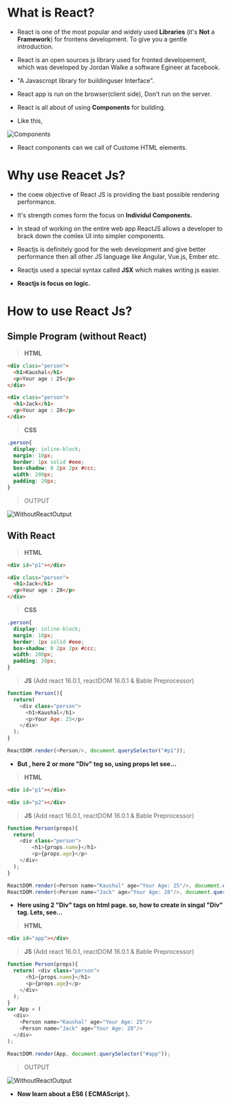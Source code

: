 # What is React?

- React is one of the most popular and widely used **Libraries** (it's **Not** a **Framework**) for frontens development. To give you a gentle  introduction. 

- React is an open sources js library used for fronted developement, which was developed by Jordan Walke a software Egineer at facebook.

- "A Javascropt library for buildinguser Interface".

- React app is run on the browser(client side), Don't run on the server.

- React is all about of using **Components** for building.

- Like this,

![Components](https://user-images.githubusercontent.com/64890185/121854756-32c6eb00-cd10-11eb-8348-743422febaf7.png)

- React components can we call of Custome HTML elements.
 
 
 
 

# Why use Reacet Js?

- the coew objective of React JS is providing the bast possible rendering performance.

- It's strength comes form the focus on **Individul Components.**

- In stead of working on the entire web app ReactJS allows a developer to brack down the comlex UI into simpler components.

- Reactjs is definitely good for the web development and give better performance then all other JS language like Angular, Vue.js, Ember etc.

- Reactjs used a special syntax called **JSX** which makes writing js easier.

- **Reactjs is focus on logic.**


# How to use React Js?

## Simple Program (without React)

>**HTML**
```html
<div class="person">
  <h1>Kaushal</h1>
  <p>Your age : 25</p>
</div>

<div class="person">
  <h1>Jack</h1>
  <p>Your age : 28</p>
</div>
```
>**CSS**
```css
.person{
  display: inline-block;
  margin: 10px;
  border: 1px solid #eee;
  box-shadow: 0 2px 2px #ccc;
  width: 200px;
  padding: 20px;
}
```
>OUTPUT

![WithoutReactOutput](https://user-images.githubusercontent.com/64890185/121868746-f9e24280-cd1e-11eb-9b28-9261e81447a4.png)

## With React

>**HTML**
```html
<div id="p1"></div>

<div class="person">
  <h1>Jack</h1>
  <p>Your age : 28</p>
</div>
```
>**CSS**
```css
.person{
  display: inline-block;
  margin: 10px;
  border: 1px solid #eee;
  box-shadow: 0 2px 2px #ccc;
  width: 200px;
  padding: 20px;
}
```
>**JS** (Add react 16.0.1, reactDOM 16.0.1 & Bable Preprocessor)
```js
function Person(){
  return( 
    <div class="person">
      <h1>Kaushal</h1>
      <p>Your Age: 25</p>
    </div>
  );
}

ReactDOM.render(<Person/>, document.querySelector("#p1"));
```
- **But , here 2 or more "Div" teg so, using props let see...**

>**HTML**
```html
<div id="p1"></div>

<div id="p2"></div>
```
>**JS** (Add react 16.0.1, reactDOM 16.0.1 & Bable Preprocessor)
```js
function Person(props){
  return( 
    <div class="person">
        <h1>{props.name}</h1>
        <p>{props.age}</p>
    </div>
  );
}

ReactDOM.render(<Person name="Kaushal" age="Your Age: 25"/>, document.querySelector("#p1"));
ReactDOM.render(<Person name="Jack" age="Your Age: 28"/>, document.querySelector("#p2"));
```
- **Here using 2 "Div" tags on html page. so, how to create in singal "Div" tag. Lets, see...**

 >**HTML**
```html
<div id="app"></div>
```
>**JS** (Add react 16.0.1, reactDOM 16.0.1 & Bable Preprocessor)
```js
function Person(props){
  return( <div class="person">
      <h1>{props.name}</h1>
      <p>{props.age}</p>
    </div>
  );
}
var App = (
  <div>
    <Person name="Kaushal" age="Your Age: 25"/>
    <Person name="Jack" age="Your Age: 28"/>
  </div>
);

ReactDOM.render(App, document.querySelector("#app"));
```
>OUTPUT

![WithoutReactOutput](https://user-images.githubusercontent.com/64890185/121868746-f9e24280-cd1e-11eb-9b28-9261e81447a4.png)


- **Now learn about a ES6 ( ECMAScript ).**